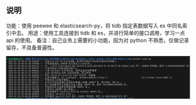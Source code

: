## 说明

功能：使用 peewee 和 elasticsearch-py，将 tidb 指定表数据写入 es 中同名索引中去。
用途：使用工具连接到 tidb 和 es，并进行简单的接口调用，学习一点 api 的使用。
备注：自己业务上需要的小功能，因为对 python 不熟悉，仅做记录留存，不具备普遍性。

![测试截图](./doc_pics/测试截图.png)
